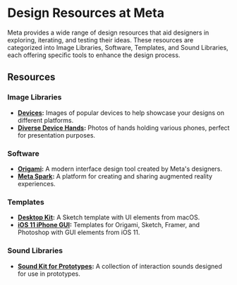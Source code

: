 # Design Resources at Meta

Meta provides a wide range of design resources that aid designers in exploring, iterating, and testing their ideas. These resources are categorized into Image Libraries, Software, Templates, and Sound Libraries, each offering specific tools to enhance the design process.

## Resources

### Image Libraries
- **[Devices](https://design.facebook.com/toolsandresources/devices/):** Images of popular devices to help showcase your designs on different platforms.
- **[Diverse Device Hands](https://design.facebook.com/toolsandresources/diverse-device-hands/):** Photos of hands holding various phones, perfect for presentation purposes.

### Software
- **[Origami](https://design.facebook.com/toolsandresources/origami/):** A modern interface design tool created by Meta's designers.
- **[Meta Spark](https://design.facebook.com/toolsandresources/spark-ar/):** A platform for creating and sharing augmented reality experiences.

### Templates
- **[Desktop Kit](https://design.facebook.com/toolsandresources/desktop-kit/):** A Sketch template with UI elements from macOS.
- **[iOS 11 iPhone GUI](https://design.facebook.com/toolsandresources/ios-11-iphone-gui/):** Templates for Origami, Sketch, Framer, and Photoshop with GUI elements from iOS 11.

### Sound Libraries
- **[Sound Kit for Prototypes](https://design.facebook.com/toolsandresources/sound-kit-for-prototypes/):** A collection of interaction sounds designed for use in prototypes.
